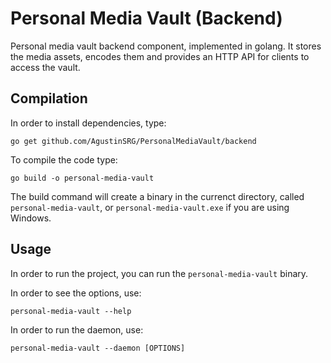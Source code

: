 # Personal Media Vault (Backend)

Personal media vault backend component, implemented in golang. It stores the media assets, encodes them and provides an HTTP API for clients to access the vault.

## Compilation

In order to install dependencies, type:

```
go get github.com/AgustinSRG/PersonalMediaVault/backend
```

To compile the code type:

```
go build -o personal-media-vault
```

The build command will create a binary in the currenct directory, called `personal-media-vault`, or `personal-media-vault.exe` if you are using Windows.

## Usage

In order to run the project, you can run the `personal-media-vault` binary.

In order to see the options, use:

```
personal-media-vault --help
```

In order to run the daemon, use:

```
personal-media-vault --daemon [OPTIONS]
```
